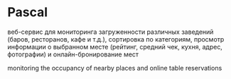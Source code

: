 # Pascal

веб-сервис для мониторинга загруженности различных заведений (баров, ресторанов, кафе и т.д.), сортировка по категориям, просмотр информации о выбранном месте (рейтинг, средний чек, кухня, адрес, фотографии) и онлайн-бронирование мест

monitoring the occupancy of nearby places and online table reservations
